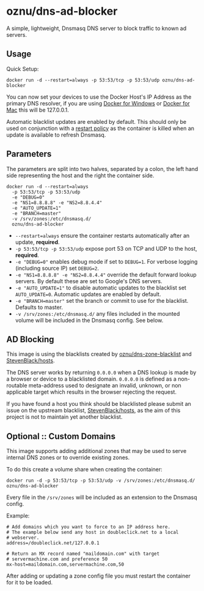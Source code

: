 # oznu/dns-ad-blocker

A simple, lightweight, Dnsmasq DNS server to block traffic to known ad servers.

## Usage

Quick Setup:

```
docker run -d --restart=always -p 53:53/tcp -p 53:53/udp oznu/dns-ad-blocker
```

You can now set your devices to use the Docker Host's IP Address as the primary DNS resolver,
if you are using [Docker for Windows](https://docs.docker.com/docker-for-windows/) or [Docker for Mac](https://docs.docker.com/docker-for-mac/) this will be 127.0.0.1.

Automatic blacklist updates are enabled by default. This should only be used on conjunction with a
[restart policy](https://docs.docker.com/engine/reference/run/#restart-policies---restart) as the container is killed
when an update is available to refresh Dnsmasq.

## Parameters

The parameters are split into two halves, separated by a colon, the left hand side representing the host and the right the container side.

```shell
docker run -d --restart=always
  -p 53:53/tcp -p 53:53/udp
  -e "DEBUG=0"
  -e "NS1=8.8.8.8" -e "NS2=8.8.4.4"
  -e "AUTO_UPDATE=1"
  -e "BRANCH=master"
  -v /srv/zones:/etc/dnsmasq.d/
  oznu/dns-ad-blocker
```

* ```--restart=always``` ensure the container restarts automatically after an update, **required**.
* ```-p 53:53/tcp -p 53:53/udp``` expose port 53 on TCP and UDP to the host, **required**.
* ```-e "DEBUG=0"``` enables debug mode if set to ```DEBUG=1```. For verbose logging (including source IP) set ```DEBUG=2```.
* ```-e "NS1=8.8.8.8" -e "NS2=8.8.4.4"``` override the default forward lookup servers. By default these are set to Google's DNS servers.
* ```-e "AUTO_UPDATE=1"``` to disable automatic updates to the blacklist set ```AUTO_UPDATE=0```. Automatic updates are enabled by default.
* ```-e "BRANCH=master"``` set the branch or commit to use for the blacklist. Defaults to master.
* ```-v /srv/zones:/etc/dnsmasq.d/``` any files included in the mounted volume will be included in the Dnsmasq config. See below.

## AD Blocking

This image is using the blacklists created by [oznu/dns-zone-blacklist](https://github.com/oznu/dns-zone-blacklist) and [StevenBlack/hosts](https://github.com/StevenBlack/hosts).

The DNS server works by returning ```0.0.0.0``` when a DNS lookup is made by a browser or device to a blacklisted domain. ```0.0.0.0``` is defined as a non-routable meta-address used to designate an invalid, unknown, or non applicable target which results in the browser rejecting the request.

If you have found a host you think should be blacklisted please submit an issue on the upstream blacklist, [StevenBlack/hosts](https://github.com/StevenBlack/hosts/issues), as
the aim of this project is not to maintain yet another blacklist.

## Optional :: Custom Domains

This image supports adding additional zones that may be used to serve internal DNS zones or to override existing zones.

To do this create a volume share when creating the container:

```
docker run -d -p 53:53/tcp -p 53:53/udp -v /srv/zones:/etc/dnsmasq.d/ oznu/dns-ad-blocker
```

Every file in the ```/srv/zones``` will be included as an extension to the Dnsmasq config.

Example:

```
# Add domains which you want to force to an IP address here.
# The example below send any host in doubleclick.net to a local
# webserver.
address=/doubleclick.net/127.0.0.1

# Return an MX record named "maildomain.com" with target
# servermachine.com and preference 50
mx-host=maildomain.com,servermachine.com,50
```

After adding or updating a zone config file you must restart the container for it to be loaded.
